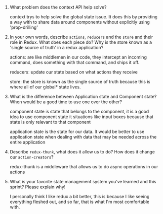1. What problem does the context API help solve?

    context trys to help solve the global state issue. It does this by providing a way with to share data around components without explicitly using 'prop-drilling'

1. In your own words, describe `actions`, `reducers` and the `store` and their role in Redux. What does each piece do? Why is the store known as a 'single source of truth' in a redux application?

    actions: are like middlemen in our code, they intercept an incoming command, does something with that command, and ships it off. 

    reducers: update our state based on what actions they receive 

    store: the store is known as the single source of truth because this is where all of our global* state lives.   

1. What is the difference between Application state and Component state? When would be a good time to use one over the other?

    component state is state that belongs to the component, it is a good idea to use component state it situations like input boxes because that state is only relevant to that component

    application state is the state for our data. It would be better to use application state when dealing with data that may be needed across the entire application 

1. Describe `redux-thunk`, what does it allow us to do? How does it change our `action-creators`?

    redux-thunk is a middleware that allows us to do async operations in our actions

1. What is your favorite state management system you've learned and this sprint? Please explain why!

    I personally think I like redux a bit better, this is because I like seeing everything fleshed out, and so far, that is what I'm most comfortable with. 
